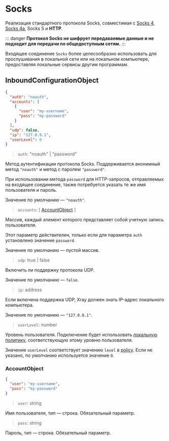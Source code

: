 # Socks

Реализация стандартного протокола Socks, совместимая с [Socks 4](http://ftp.icm.edu.pl/packages/socks/socks4/SOCKS4.protocol), [Socks 4a](https://ftp.icm.edu.pl/packages/socks/socks4/SOCKS4A.protocol), Socks 5 и **HTTP**.

::: danger
**Протокол Socks не шифрует передаваемые данные и не подходит для передачи по общедоступным сетям.**
:::

Входящее соединение `Socks` более целесообразно использовать для прослушивания в локальной сети или на локальном компьютере, предоставляя локальные сервисы другим программам.

## InboundConfigurationObject

```json
{
  "auth": "noauth",
  "accounts": [
    {
      "user": "my-username",
      "pass": "my-password"
    }
  ],
  "udp": false,
  "ip": "127.0.0.1",
  "userLevel": 0
}
```

> `auth`: "noauth" | "password"

Метод аутентификации протокола Socks. Поддерживается анонимный метод `"noauth"`  и метод с паролем `"password"`.

При использовании метода `password` для HTTP-запросов, отправляемых на входящее соединение, также потребуется указать те же имя пользователя и пароль.

Значение по умолчанию — `"noauth"`.

> `accounts`: \[ [AccountObject](#accountobject) \]

Массив, каждый элемент которого представляет собой учетную запись пользователя.

Этот параметр действителен, только если для параметра `auth` установлено значение `password`.

Значение по умолчанию — пустой массив.

> `udp`: true | false

Включить ли поддержку протокола UDP.

Значение по умолчанию — `false`.

> `ip`: address

Если включена поддержка UDP, Xray должен знать IP-адрес локального компьютера.

Значение по умолчанию — `"127.0.0.1"`.

> `userLevel`: number

Уровень пользователя. Подключение будет использовать [локальную политику](../policy.md#levelpolicyobject), соответствующую этому уровню пользователя.

Значение `userLevel` соответствует значению `level` в [policy](../policy.md#policyobject). Если не указано, по умолчанию используется значение `0`.

### AccountObject

```json
{
  "user": "my-username",
  "pass": "my-password"
}
```

> `user`: string

Имя пользователя, тип — строка. Обязательный параметр.

> `pass`: string

Пароль, тип — строка. Обязательный параметр.
